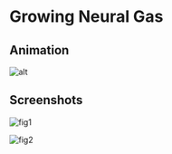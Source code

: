 # Growing Neural Gas

## Animation
![alt](https://s1.gifyu.com/images/anim7bf7c7df19513b92.gif)

## Screenshots
![fig1](https://i.imgur.com/1wuyPZp.png)

![fig2](https://i.imgur.com/tm4HuNE.png)